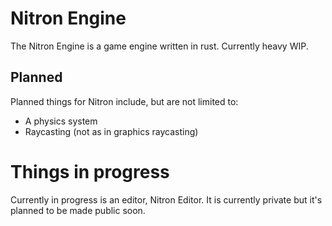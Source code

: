 # Nitron Engine
The Nitron Engine is a game engine written in rust. Currently heavy WIP.

## Planned
Planned things for Nitron include, but are not limited to:
- A physics system
- Raycasting (not as in graphics raycasting)

# Things in progress
Currently in progress is an editor, Nitron Editor. It is currently private but it's planned to be made public soon.
